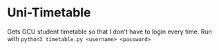 # Uni-Timetable
Gets GCU student timetable so that I don't have to login every time.
Run with ```python3 timetable.py <username> <password>```

